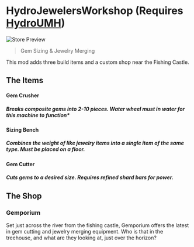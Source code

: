 # HydroJewelersWorkshop (Requires [HydroUMH](https://github.com/RHlNO/HydroneerModding/raw/main/Release%20Mods/501-HydroUMH_P.pak))

![Store Preview](https://cdn.discordapp.com/attachments/714629216041435157/950940430965542912/unknown.png)

 > Gem Sizing & Jewelry Merging

This mod adds three build items and a custom shop near the Fishing Castle.

## The Items

#### Gem Crusher
##### Breaks composite gems into 2-10 pieces. Water wheel must in water for this machine to function*

#### Sizing Bench
##### Combines the weight of like jewelry items into a single item of the same type. Must be placed on a floor.

#### Gem Cutter
##### Cuts gems to a desired size. Requires refined shard bars for power.

## The Shop
### Gemporium
Set just across the river from the fishing castle, Gemporium offers the latest in gem cutting and jewelry merging equipment. Who is that in the treehouse, and what are they looking at, just over the horizon?
